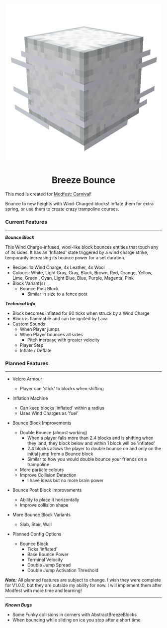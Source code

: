 <br>
<div style="text-align: center;">
    <img src="breeze_bounce_banner_icon.gif" alt="Banner Icon">
</div>

<h1 style="text-align: center;">Breeze Bounce<br></h1>

This mod is created for [Modfest: Carnival](https://modfest.net/carnival)!

Bounce to new heights with Wind-Charged blocks! Inflate them for extra spring, or use them to 
create crazy trampoline courses.

### Current Features
***
***Bounce Block***

This Wind Charge-infused, wool-like block bounces entities that touch any of its sides. 
It has an 'Inflated' state triggered by a wind charge strike, temporarily increasing its 
bounce power for a set duration.

- Recipe: 1x Wind Charge, 4x Leather, 4x Wool
- Colours: White, Light Gray, Gray, Black, Brown, Red, Orange, Yellow, Lime, Green , 
  Cyan, Light Blue, Blue, Purple, Magenta, Pink
- Block Variant(s)
  - Bounce Post Block
    - Similar in size to a fence post

***Technical Info***
- Block becomes inflated for 80 ticks when struck by a Wind Charge
- Block is flammable and can be ignited by Lava
- Custom Sounds
  - When Player jumps
  - When Player bounces all sides 
    - Pitch increase with greater velocity
  - Player Step
  - Inflate / Deflate



### Planned Features
***

- Velcro Armour
  - Player can 'stick' to blocks when shifting

- Inflation Machine
  - Can keep blocks 'inflated' within a radius
  - Uses Wind Charges as 'fuel'

- Bounce Block Improvements
  - Double Bounce (almost working)
    - When a player falls more than 2.4 blocks and is shifting when they land, they block below and
      within 1 block will be 'inflated'
    - 2.4 blocks allows the player to double bounce on and only on the initial jump from
      a Bounce block
    - Similar to how you would double bounce your friends on a trampoline
  - More particle colours
  - Improve Collision Detection
    - I have ideas but no more brain power

- Bounce Post Block Improvements
  - Ability to place it horizontally
  - Improve collision shape

- More Bounce Block Variants
  - Slab, Stair, Wall

- Planned Config Options
  - Bounce Block
    - Ticks ‘inflated’
    - Base Bounce Power
    - Terminal Velocity
    - Double Jump Spread
    - Double Jump Activation Threshold

***Note:*** All planned features are subject to change. I wish they were complete for V1.0.0, but they
are outside my ability for now. I will implement them after Modfest with more time and learning!

***

***Known Bugs***
- Some Funky collisions in corners with AbstractBreezeBlocks
- When bouncing while sliding on ice you stop after a short time